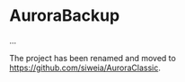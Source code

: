 # AuroraBackup
...

The project has been renamed and moved to https://github.com/siweia/AuroraClassic.
